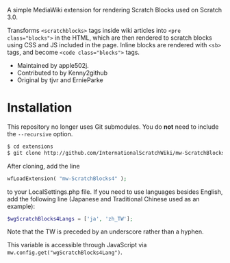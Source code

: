 A simple MediaWiki extension for rendering Scratch Blocks used on Scratch 3.0.

Transforms `<scratchblocks>` tags inside wiki articles into `<pre class="blocks">` in the HTML, which are then rendered to scratch blocks using CSS and JS included in the page. Inline blocks are rendered with `<sb>` tags, and become `<code class="blocks">` tags.

- Maintained by apple502j.
- Contributed to by Kenny2github
- Original by tjvr and ErnieParke

# Installation

This repository no longer uses Git submodules. You do **not** need to include the `--recursive` option.
```bash
$ cd extensions
$ git clone http://github.com/InternationalScratchWiki/mw-ScratchBlocks4
```
After cloning, add the line
```php
wfLoadExtension( "mw-ScratchBlocks4" );
```
to your LocalSettings.php file. If you need to use languages besides English, add the following line (Japanese and Traditional Chinese used as an example):
```php
$wgScratchBlocks4Langs = ['ja', 'zh_TW'];
```
Note that the TW is preceded by an underscore rather than a hyphen.

This variable is accessible through JavaScript via `mw.config.get("wgScratchBlocks4Lang")`.
